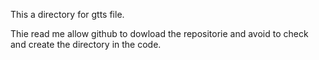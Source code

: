 This a directory for gtts file.

Thie read me allow github to dowload the repositorie and avoid to check and create the directory in the code.